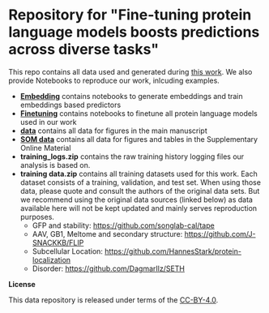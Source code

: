# Repository for "Fine-tuning protein language models boosts predictions across diverse tasks"

This repo contains all data used and generated during [this work](https://doi.org/10.1101/2023.12.13.571462).
We also provide Notebooks to reproduce our work, inlcuding examples.

- **[Embedding](notebooks/embedding)** contains notebooks to generate embeddings and train embeddings based predictors
- **[Finetuning](notebooks/finetune)** contains notebooks to finetune all protein language models used in our work 
- **[data](data/)** contains all data for figures in the main manuscript
- **[SOM data](SOM%20data)** contains all data for figures and tables in the Supplementary Online Material
- **training_logs.zip** contains the raw training history logging files our analysis is based on.
- **training data.zip** contains all training datasets used for this work. Each dataset consists of a training, validation, and test set. When using those data, please quote and consult the authors of the original data sets. But we recommend using the original data sources (linked below) as data available here will not be kept updated and mainly serves reproduction purposes.
  - GFP and stability:  https://github.com/songlab-cal/tape
  - AAV, GB1, Meltome and secondary structure: https://github.com/J-SNACKKB/FLIP
  - Subcellular Location: https://github.com/HannesStark/protein-localization
  - Disorder: https://github.com/DagmarIlz/SETH

**License**
   
   This data repository is released under terms of the [CC-BY-4.0](https://creativecommons.org/licenses/by/4.0/).
